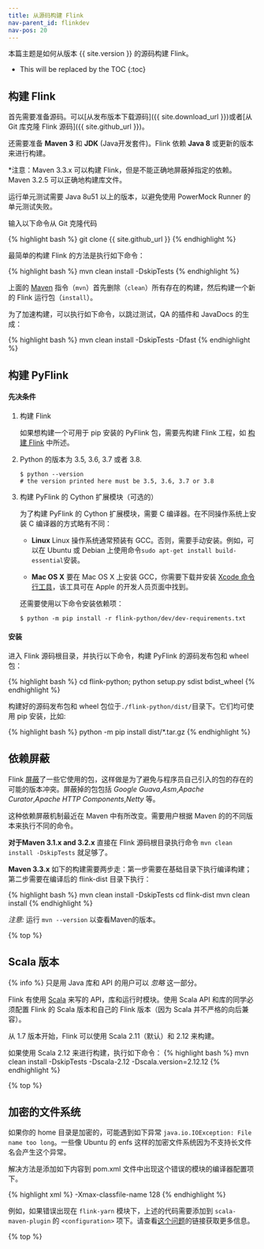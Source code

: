 ```yaml
---
title: 从源码构建 Flink
nav-parent_id: flinkdev
nav-pos: 20
---
```

<!--
Licensed to the Apache Software Foundation (ASF) under one
or more contributor license agreements.  See the NOTICE file
distributed with this work for additional information
regarding copyright ownership.  The ASF licenses this file
to you under the Apache License, Version 2.0 (the
"License"); you may not use this file except in compliance
with the License.  You may obtain a copy of the License at

  http://www.apache.org/licenses/LICENSE-2.0

Unless required by applicable law or agreed to in writing,
software distributed under the License is distributed on an
"AS IS" BASIS, WITHOUT WARRANTIES OR CONDITIONS OF ANY
KIND, either express or implied.  See the License for the
specific language governing permissions and limitations
under the License.
-->

本篇主题是如何从版本 {{ site.version }} 的源码构建 Flink。

* This will be replaced by the TOC
{:toc}

## 构建 Flink

首先需要准备源码。可以[从发布版本下载源码]({{ site.download_url }})或者[从 Git 库克隆 Flink 源码]({{ site.github_url }})。

还需要准备 **Maven 3** 和 **JDK** (Java开发套件)。Flink 依赖 **Java 8** 或更新的版本来进行构建。

*注意：Maven 3.3.x 可以构建 Flink，但是不能正确地屏蔽掉指定的依赖。Maven 3.2.5 可以正确地构建库文件。

运行单元测试需要 Java 8u51 以上的版本，以避免使用 PowerMock Runner 的单元测试失败。

输入以下命令从 Git 克隆代码

{% highlight bash %}
git clone {{ site.github_url }}
{% endhighlight %}

最简单的构建 Flink 的方法是执行如下命令：

{% highlight bash %}
mvn clean install -DskipTests
{% endhighlight %}

上面的 [Maven](http://maven.apache.org) 指令（`mvn`）首先删除（`clean`）所有存在的构建，然后构建一个新的 Flink 运行包（`install`）。

为了加速构建，可以执行如下命令，以跳过测试，QA 的插件和 JavaDocs 的生成：

{% highlight bash %}
mvn clean install -DskipTests -Dfast
{% endhighlight %}

<a name="build-pyflink"/>

## 构建 PyFlink

#### 先决条件

1. 构建 Flink

    如果想构建一个可用于 pip 安装的 PyFlink 包，需要先构建 Flink 工程，如 [构建 Flink](#build-flink) 中所述。

2. Python 的版本为 3.5, 3.6, 3.7 或者 3.8.

    ```shell
    $ python --version
    # the version printed here must be 3.5, 3.6, 3.7 or 3.8
    ```

3. 构建 PyFlink 的 Cython 扩展模块（可选的）

    为了构建 PyFlink 的 Cython 扩展模块，需要 C 编译器。在不同操作系统上安装 C 编译器的方式略有不同：

    * **Linux** Linux 操作系统通常预装有 GCC。否则，需要手动安装。例如，可以在 Ubuntu 或 Debian 上使用命令`sudo apt-get install build-essential`安装。

    * **Mac OS X** 要在 Mac OS X 上安装 GCC，你需要下载并安装 [Xcode 命令行工具](https://developer.apple.com/downloads/index.action
    )，该工具可在 Apple 的开发人员页面中找到。

    还需要使用以下命令安装依赖项：

    ```shell
    $ python -m pip install -r flink-python/dev/dev-requirements.txt
    ```

#### 安装

进入 Flink 源码根目录，并执行以下命令，构建 PyFlink 的源码发布包和 wheel 包：

{% highlight bash %}
cd flink-python; python setup.py sdist bdist_wheel
{% endhighlight %}

构建好的源码发布包和 wheel 包位于`./flink-python/dist/`目录下。它们均可使用 pip 安装，比如:

{% highlight bash %}
python -m pip install dist/*.tar.gz
{% endhighlight %}

## 依赖屏蔽

Flink [屏蔽](https://maven.apache.org/plugins/maven-shade-plugin/)了一些它使用的包，这样做是为了避免与程序员自己引入的包的存在的可能的版本冲突。屏蔽掉的包包括 *Google Guava*,*Asm*,*Apache Curator*,*Apache HTTP Components*,*Netty* 等。

这种依赖屏蔽机制最近在 Maven 中有所改变。需要用户根据 Maven 的的不同版本来执行不同的命令。

**对于Maven 3.1.x and 3.2.x**
直接在 Flink 源码根目录执行命令 `mvn clean install -DskipTests` 就足够了。

**Maven 3.3.x**
如下的构建需要两步走：第一步需要在基础目录下执行编译构建；第二步需要在编译后的 flink-dist 目录下执行：

{% highlight bash %}
mvn clean install -DskipTests
cd flink-dist
mvn clean install
{% endhighlight %}

*注意:* 运行 `mvn --version` 以查看Maven的版本。

{% top %}


## Scala 版本

{% info %} 只是用 Java 库和 API 的用户可以 *忽略* 这一部分。

Flink 有使用 [Scala](http://scala-lang.org) 来写的 API，库和运行时模块。使用 Scala API 和库的同学必须配置 Flink 的 Scala 版本和自己的 Flink 版本（因为 Scala 
并不严格的向后兼容）。

从 1.7 版本开始，Flink 可以使用 Scala 2.11（默认）和 2.12 来构建。

如果使用 Scala 2.12 来进行构建，执行如下命令：
{% highlight bash %}
mvn clean install -DskipTests -Dscala-2.12 -Dscala.version=2.12.12
{% endhighlight %}

{% top %}

## 加密的文件系统

如果你的 home 目录是加密的，可能遇到如下异常 `java.io.IOException: File name too long`。一些像 Ubuntu 的 enfs 这样的加密文件系统因为不支持长文件名会产生这个异常。

解决方法是添加如下内容到 pom.xml 文件中出现这个错误的模块的编译器配置项下。

{% highlight xml %}
<args>
    <arg>-Xmax-classfile-name</arg>
    <arg>128</arg>
</args>
{% endhighlight %}

例如，如果错误出现在 `flink-yarn` 模块下，上述的代码需要添加到 `scala-maven-plugin` 的 `<configuration>` 项下。请查看[这个问题](https://issues.apache.org/jira/browse/FLINK-2003)的链接获取更多信息。

{% top %}
